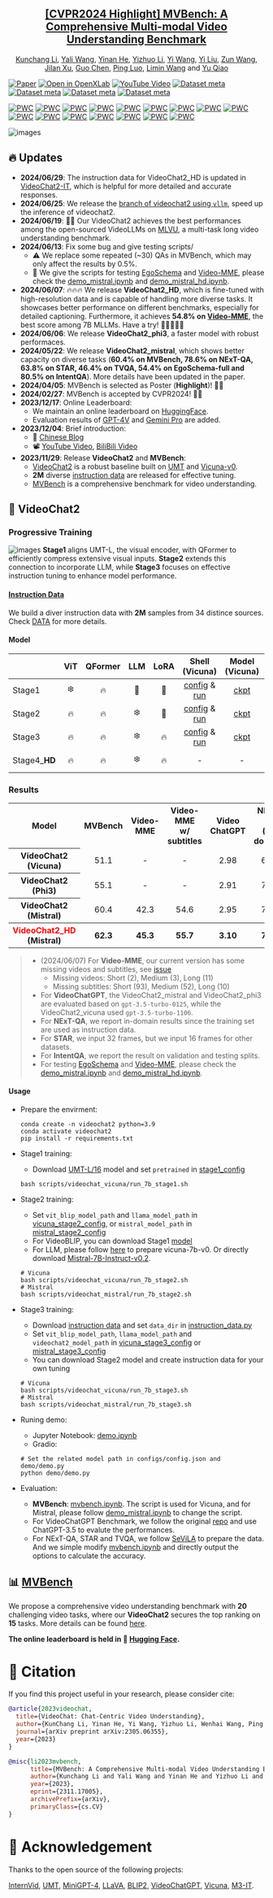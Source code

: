 <div align="center">

<h2><a href="https://arxiv.org/abs/2311.17005">[CVPR2024 Highlight] MVBench: A Comprehensive Multi-modal Video Understanding Benchmark</a></h2>

[Kunchang Li](https://scholar.google.com/citations?user=D4tLSbsAAAAJ), [Yali Wang](https://scholar.google.com/citations?user=hD948dkAAAAJ), [Yinan He](https://dblp.org/pid/93/7763.html), [Yizhuo Li](https://scholar.google.com/citations?user=pyBSGjgAAAAJ), [Yi Wang](https://scholar.google.com.hk/citations?hl=zh-CN&user=Xm2M8UwAAAAJ), [Yi Liu](https://scholar.google.com/citations?user=gGPehK4AAAAJ), [Zun Wang](https://scholar.google.com/citations?hl=zh-CN&user=G-jPT9MAAAAJ), [Jilan Xu](https://scholar.google.com/citations?user=mf2U64IAAAAJ&hl=en&oi=ao), [Guo Chen](https://chenguo.netlify.app/), [Ping Luo](https://scholar.google.com.hk/citations?user=aXdjxb4AAAAJ), [Limin Wang](https://scholar.google.com/citations?user=HEuN8PcAAAAJ) and [Yu Qiao](https://scholar.google.com/citations?user=gFtI-8QAAAAJ&hl)

</div>

[![Paper](https://img.shields.io/badge/cs.CV-2311.17005-b31b1b?logo=arxiv&logoColor=red)](https://arxiv.org/abs/2311.17005)
[![Open in OpenXLab](https://cdn-static.openxlab.org.cn/app-center/openxlab_app.svg)](https://openxlab.org.cn/apps/detail/yinanhe/VideoChat2)
[![YouTube Video](https://img.shields.io/badge/YouTube-Video-red)](https://www.youtube.com/watch?v=OMXlbt7A2OU)
[![Dataset meta](https://img.shields.io/badge/%F0%9F%A4%97%20Dataset-VideoChat2%20IT-blue)](https://huggingface.co/datasets/OpenGVLab/VideoChat2-IT) 
[![Dataset meta](https://img.shields.io/badge/%F0%9F%A4%97%20Dataset-MVBench-blue)](https://huggingface.co/datasets/OpenGVLab/MVBench) 
[![Dataset meta](https://img.shields.io/badge/%F0%9F%A4%97%20Space-VideoChat2-yellow)](https://huggingface.co/spaces/OpenGVLab/VideoChat2) 
[![Dataset meta](https://img.shields.io/badge/%F0%9F%A4%97%20Leaderboard-MVBench-blue)](https://huggingface.co/spaces/OpenGVLab/MVBench_Leaderboard) 


	
[![PWC](https://img.shields.io/endpoint.svg?url=https://paperswithcode.com/badge/mvbench-a-comprehensive-multi-modal-video/video-question-answering-on-intentqa)](https://paperswithcode.com/sota/video-question-answering-on-intentqa?p=mvbench-a-comprehensive-multi-modal-video)
[![PWC](https://img.shields.io/endpoint.svg?url=https://paperswithcode.com/badge/mvbench-a-comprehensive-multi-modal-video/zero-shot-video-question-answer-on-egoschema-1)](https://paperswithcode.com/sota/zero-shot-video-question-answer-on-egoschema-1?p=mvbench-a-comprehensive-multi-modal-video)
[![PWC](https://img.shields.io/endpoint.svg?url=https://paperswithcode.com/badge/mvbench-a-comprehensive-multi-modal-video/zero-shot-video-question-answer-on-egoschema)](https://paperswithcode.com/sota/zero-shot-video-question-answer-on-egoschema?p=mvbench-a-comprehensive-multi-modal-video)
[![PWC](https://img.shields.io/endpoint.svg?url=https://paperswithcode.com/badge/mvbench-a-comprehensive-multi-modal-video/video-question-answering-on-next-qa)](https://paperswithcode.com/sota/video-question-answering-on-next-qa?p=mvbench-a-comprehensive-multi-modal-video)
[![PWC](https://img.shields.io/endpoint.svg?url=https://paperswithcode.com/badge/mvbench-a-comprehensive-multi-modal-video/video-question-answering-on-activitynet-qa)](https://paperswithcode.com/sota/video-question-answering-on-activitynet-qa?p=mvbench-a-comprehensive-multi-modal-video)
[![PWC](https://img.shields.io/endpoint.svg?url=https://paperswithcode.com/badge/mvbench-a-comprehensive-multi-modal-video/zeroshot-video-question-answer-on-msrvtt-qa)](https://paperswithcode.com/sota/zeroshot-video-question-answer-on-msrvtt-qa?p=mvbench-a-comprehensive-multi-modal-video)
[![PWC](https://img.shields.io/endpoint.svg?url=https://paperswithcode.com/badge/mvbench-a-comprehensive-multi-modal-video/zeroshot-video-question-answer-on-msvd-qa)](https://paperswithcode.com/sota/zeroshot-video-question-answer-on-msvd-qa?p=mvbench-a-comprehensive-multi-modal-video)
[![PWC](https://img.shields.io/endpoint.svg?url=https://paperswithcode.com/badge/mvbench-a-comprehensive-multi-modal-video/zero-shot-video-question-answer-on-next-qa)](https://paperswithcode.com/sota/zero-shot-video-question-answer-on-next-qa?p=mvbench-a-comprehensive-multi-modal-video)
[![PWC](https://img.shields.io/endpoint.svg?url=https://paperswithcode.com/badge/mvbench-a-comprehensive-multi-modal-video/zero-shot-video-question-answer-on-star-1)](https://paperswithcode.com/sota/zero-shot-video-question-answer-on-star-1?p=mvbench-a-comprehensive-multi-modal-video)
[![PWC](https://img.shields.io/endpoint.svg?url=https://paperswithcode.com/badge/mvbench-a-comprehensive-multi-modal-video/zero-shot-video-question-answer-on-tvqa)](https://paperswithcode.com/sota/zero-shot-video-question-answer-on-tvqa?p=mvbench-a-comprehensive-multi-modal-video)
[![PWC](https://img.shields.io/endpoint.svg?url=https://paperswithcode.com/badge/mvbench-a-comprehensive-multi-modal-video/video-based-generative-performance)](https://paperswithcode.com/sota/video-based-generative-performance?p=mvbench-a-comprehensive-multi-modal-video)
[![PWC](https://img.shields.io/endpoint.svg?url=https://paperswithcode.com/badge/mvbench-a-comprehensive-multi-modal-video/video-based-generative-performance-2)](https://paperswithcode.com/sota/video-based-generative-performance-2?p=mvbench-a-comprehensive-multi-modal-video)
[![PWC](https://img.shields.io/endpoint.svg?url=https://paperswithcode.com/badge/mvbench-a-comprehensive-multi-modal-video/video-based-generative-performance-3)](https://paperswithcode.com/sota/video-based-generative-performance-3?p=mvbench-a-comprehensive-multi-modal-video)
[![PWC](https://img.shields.io/endpoint.svg?url=https://paperswithcode.com/badge/mvbench-a-comprehensive-multi-modal-video/video-based-generative-performance-1)](https://paperswithcode.com/sota/video-based-generative-performance-1?p=mvbench-a-comprehensive-multi-modal-video)
[![PWC](https://img.shields.io/endpoint.svg?url=https://paperswithcode.com/badge/mvbench-a-comprehensive-multi-modal-video/video-based-generative-performance-5)](https://paperswithcode.com/sota/video-based-generative-performance-5?p=mvbench-a-comprehensive-multi-modal-video)
[![PWC](https://img.shields.io/endpoint.svg?url=https://paperswithcode.com/badge/mvbench-a-comprehensive-multi-modal-video/video-based-generative-performance-4)](https://paperswithcode.com/sota/video-based-generative-performance-4?p=mvbench-a-comprehensive-multi-modal-video)

![images](./assert/mvbench_poster.jpg)

## :fire: Updates
- **2024/06/29**: The instruction data for VideoChat2_HD is updated in [VideoChat2-IT](https://huggingface.co/datasets/OpenGVLab/VideoChat2-IT), which is helpful for more detailed and accurate responses.
- **2024/06/25**: We release the [branch of videochat2 using `vllm`](https://github.com/OpenGVLab/Ask-Anything/tree/vllm), speed up the inference of videochat2.
- **2024/06/19**: 🎉🎉 Our VideoChat2 achieves the best performances among the open-sourced VideoLLMs on [MLVU](https://github.com/JUNJIE99/MLVU), a multi-task long video understanding benchmark.
- **2024/06/13**: Fix some bug and give testing scripts/
    - :warning: We replace some repeated  (~30) QAs in MVBench, which may only affect the results by 0.5%.
    - :loudspeaker: We give the scripts for testing [EgoSchema](https://github.com/egoschema/EgoSchema/tree/main) and [Video-MME](https://github.com/BradyFU/Video-MME/tree/main), please check the [demo_mistral.ipynb](./demo/demo_mistral.ipynb) and [demo_mistral_hd.ipynb](./demo/demo_mistral_hd.ipynb).
- **2024/06/07**: :fire::fire::fire: We release **VideoChat2_HD**, which is fine-tuned with high-resolution data and is capable of handling more diverse tasks. It showcases better performance on different benchmarks, especially for detailed captioning. Furthermore, it achieves **54.8% on [Video-MME](https://github.com/BradyFU/Video-MME/tree/main)**, the best score among 7B MLLMs. Have a try! 🏃🏻‍♀️🏃🏻
- **2024/06/06**: We release **VideoChat2_phi3**, a faster model with robust performaces. 
- **2024/05/22**: We release **VideoChat2_mistral**, which shows better capacity on diverse tasks (**60.4% on MVBench, 78.6% on NExT-QA, 63.8% on STAR, 46.4% on TVQA, 54.4% on EgoSchema-full and 80.5% on IntentQA**). More details have been updated in the paper. 
- **2024/04/05**: MVBench is selected as Poster (**Highlight**)! 🎉🎉
- **2024/02/27**: MVBench is accepted by CVPR2024! 🎉🎉
- **2023/12/17**: Online Leaderboard:
    - We maintain an online leaderboard on [HuggingFace](https://huggingface.co/spaces/OpenGVLab/MVBench_Leaderboard).
    - Evaluation results of [GPT-4V](https://openai.com/gpt-4) and [Gemini Pro](https://deepmind.google/technologies/gemini/#introduction) are added.
- **2023/12/04**: Brief introduction:
    - :page_with_curl: [Chinese Blog](https://zhuanlan.zhihu.com/p/669658267)
    - :film_projector: [YouTube Video](https://www.youtube.com/watch?v=OMXlbt7A2OU&t=6s), [BiliBili Video](https://www.bilibili.com/video/BV1Qc411Q7Ud/)
- **2023/11/29**: Release **VideoChat2** and **MVBench**:
    - [VideoChat2](https://arxiv.org/abs/2311.17005) is a robust baseline built on [UMT](https://github.com/OpenGVLab/unmasked_teacher) and [Vicuna-v0](https://github.com/lm-sys/FastChat/blob/main/docs/vicuna_weights_version.md).
    - **2M** diverse [instruction data](./DATA.md) are released for effective tuning.
    - [MVBench](./MVBENCH.md) is a comprehensive benchmark for video understanding.



## :parrot: VideoChat2

### Progressive Training

![images](./assert/training.png)
**Stage1** aligns UMT-L, the visual encoder, with QFormer to efficiently compress extensive visual inputs. **Stage2** extends this connection to incorporate LLM, while **Stage3** focuses on effective instruction tuning to enhance model performance.

#### [Instruction Data](./DATA.md)

We build a diver instruction data with **2M** samples from 34 distince sources. Check [DATA](./DATA.md) for more details.

#### Model

|        | ViT | QFormer | LLM | LoRA | Shell (Vicuna) | Model (Vicuna) | Shell (Mistral) | Model (Mistral) | Shell (Phi3) | Model (Phi3) |
|--------|:-------:|:------:|:------:|:------:|:------:|:------:| :------:| :------:| :------:| :------:|
| Stage1 | :snowflake: | :fire: | :no_entry_sign: | :no_entry_sign: | [config](./scripts/videochat_vicuna/config_7b_stage1.py) & [run]((./scripts/videochat_vicuna/run_7b_stage1.sh)) | [ckpt](https://huggingface.co/OpenGVLab/videochat/resolve/main/umt_l16_qformer.pth) | SAME | SAME | SAME | SAME |
| Stage2 | :fire: | :fire: | :snowflake: | :no_entry_sign: | [config](./scripts/videochat_vicuna/config_7b_stage2.py) & [run]((./scripts/videochat_vicuna/run_7b_stage2.sh)) | [ckpt](https://pjlab-gvm-data.oss-cn-shanghai.aliyuncs.com/videochat2/videochat2_7b_stage2.pth) | [config](./scripts/videochat_mistral/config_7b_stage2.py) & [run]((./scripts/videochat_mistral/run_7b_stage2.sh)) | :hugs:[ckpt](https://huggingface.co/OpenGVLab/VideoChat2_stage2_Mistral_7B) | [config](./scripts/videochat_phi/config_7b_stage2.py) & [run]((./scripts/videochat_phi/run_7b_stage2.sh)) | :hugs:[ckpt](https://huggingface.co/OpenGVLab/VideoChat2_stage2_Phi3) |
| Stage3 | :fire: | :fire: | :snowflake:| :fire: | [config](./scripts/videochat_vicuna/config_7b_stage3.py) & [run](./scripts/videochat_vicuna/run_7b_stage3.sh) | [ckpt](https://pjlab-gvm-data.oss-cn-shanghai.aliyuncs.com/videochat2/videochat2_7b_stage3.pth) | [config](./scripts/videochat_mistral/config_7b_stage3.py) & [run](./scripts/videochat_mistral/run_7b_stage3.sh) | :hugs:[ckpt](https://huggingface.co/OpenGVLab/VideoChat2_stage3_Mistral_7B) | [config](./scripts/videochat_phi/config_7b_stage3.py) & [run]((./scripts/videochat_phi/run_7b_stage3.sh)) | :hugs:[ckpt](https://huggingface.co/OpenGVLab/VideoChat2_stage3_Phi3) |
| Stage4_**HD** | :fire: | :fire: | :snowflake:| :fire: | - | - | [config](./scripts/videochat_mistral/config_7b_stage4.py) & [run](./scripts/videochat_mistral/run_7b_hd_stage4.sh) | :hugs:[ckpt](https://huggingface.co/OpenGVLab/VideoChat2_HD_stage4_Mistral_7B) | - | - |

### Results

<div align="left">
<table width="100%">
    <tr align="center">
        <th>Model</th>
        <th>MVBench</th>
        <th>Video-MME</th>
        <th>Video-MME<br>w/ subtitles</th>
        <th>Video<br>ChatGPT</th>
        <th>NExT-QA<br>(in-domain)</th>
        <th>STAR<br>(zero-shot)</th>
        <th>TVQA<br>(zero-shot)</th>
        <th>EgoSchema<br>(full)</th>
        <th>EgoSchema<br>(subset)</th>
        <th>IntentQA<br>(in-domain Val)</th>
        <th>IntentQA<br>(in-domain Test)</th>
    </tr>
    <tr align="center">
        <th>VideoChat2<br>(Vicuna)</th>
        <td>51.1</td>
        <td>-</td>
        <td>-</td>
        <td>2.98</td>
        <td>68.6</td>
        <td>59.0</td>
        <td>40.6</td>
        <td>-</td>
        <td>-</td>
        <td>-</td>
        <td>-</td>
    </tr>
    <tr align="center">
        <th>VideoChat2<br>(Phi3)</th>
        <td>55.1</td>
        <td>-</td>
        <td>-</td>
        <td>2.91</td>
        <td>73.1</td>
        <td>63.3</td>
        <td>40.1</td>
        <th>56.7</th>
        <td>59.8</td>
        <td>69.0</td>
        <td>71.6</td>
    </tr>
    <tr align="center">
        <th>VideoChat2<br>(Mistral)</th>
        <td>60.4</td>
        <td>42.3</td>
        <td>54.6</td>
        <td>2.95</td>
        <td>78.6</td>
        <td>63.8</td>
        <td>46.4</td>
        <td>54.4</td>
        <td>63.6</td>
        <td>80.5</td>
        <td>81.9</td>
    </tr>
    <tr align="center">
        <th><span style="color: #ff0000;">VideoChat2_HD</span><br>(Mistral)</th>
        <th>62.3</th>
        <th>45.3</th>
        <th>55.7</th>
        <th>3.10</td>
        <th>79.5</th>
        <th>63.9</th>
        <th>50.6</th>
        <td>55.8</td>
        <th>65.6</th>
        <th>81.1</th>
        <th>83.4</th>
    </tr>
</table>
</div>

> - (2024/06/07) For **Video-MME**, our current version has some missing videos and subtitles, see [issue](https://github.com/BradyFU/Video-MME/issues/7)
>   - Missing videos: Short (2), Medium (3), Long (11)
>   - Missing subtitles: Short (93), Medium (52), Long (10)
> - For **VideoChatGPT**, the VideoChat2_mistral and VideoChat2_phi3 are evaluated based on `gpt-3.5-turbo-0125`, while the VideoChat2_vicuna used `gpt-3.5-turbo-1106`.
> - For **NExT-QA**, we report in-domain results since the training set are used as instruction data.
> - For **STAR**, we input 32 frames, but we input 16 frames for other datasets.
> - For **IntentQA**, we report the result on validation and testing splits.
> - For testing [EgoSchema](https://github.com/egoschema/EgoSchema/tree/main) and [Video-MME](https://github.com/BradyFU/Video-MME/tree/main), please check the [demo_mistral.ipynb](./demo/demo_mistral.ipynb) and [demo_mistral_hd.ipynb](./demo/demo_mistral_hd.ipynb).


#### Usage
- Prepare the envirment:
    ```shell
    conda create -n videochat2 python=3.9
    conda activate videochat2
    pip install -r requirements.txt
    ```
- Stage1 training:
    - Download [UMT-L/16](https://pjlab-gvm-data.oss-cn-shanghai.aliyuncs.com/videochat2/l16_25m.pth) model and set `pretrained` in [stage1_config](/mnt/petrelfs/likunchang/code/mvchat/scripts/config_7b_stage1.py)
    ```shell
    bash scripts/videochat_vicuna/run_7b_stage1.sh
    ```
- Stage2 training:
    - Set `vit_blip_model_path` and `llama_model_path` in [vicuna_stage2_config](scripts/videochat_vicuna/config_7b_stage2.py), or `mistral_model_path` in [mistral_stage2_config](scripts/videochat_mistral/config_7b_stage2.py)
    - For VideoBLIP, you can download Stage1 [model](https://pjlab-gvm-data.oss-cn-shanghai.aliyuncs.com/videochat2/umt_l16_qformer.pth)
    - For LLM, please follow [here](https://github.com/OpenGVLab/Ask-Anything/tree/main/video_chat#running-usage) to prepare vicuna-7b-v0. Or directly download [Mistral-7B-Instruct-v0.2](https://huggingface.co/mistralai/Mistral-7B-Instruct-v0.2).
    ```shell
    # Vicuna
    bash scripts/videochat_vicuna/run_7b_stage2.sh
    # Mistral
    bash scripts/videochat_mistral/run_7b_stage2.sh
    ```
- Stage3 training:
    - Download [instruction data](./DATA.md) and set `data_dir` in [instruction_data.py](configs/instruction_data.py)
    - Set `vit_blip_model_path`, `llama_model_path` and `videochat2_model_path` in [vicuna_stage3_config](scripts/videochat_vicuna/config_7b_stage3.py) or [mistral_stage3_config](scripts/videochat_mistral/config_7b_stage3.py)
    - You can download Stage2 model and create instruction data for your own tuning
    ```shell
    # Vicuna
    bash scripts/videochat_vicuna/run_7b_stage3.sh
    # Mistral
    bash scripts/videochat_mistral/run_7b_stage3.sh
    ```

- Runing demo:
    - Jupyter Notebook: [demo.ipynb](demo/demo.ipynb)
    - Gradio:
    ```shell
    # Set the related model path in configs/config.json and demo/demo.py
    python demo/demo.py
    ```

- Evaluation:
    - **MVBench**: [mvbench.ipynb](mvbench.ipynb). The script is used for Vicuna, and for Mistral, please follow [demo_mistral.ipynb](demo/demo_mistral.ipynb) to change the script.
    - For VideoChatGPT Benchmark, we follow the original [repo](https://github.com/mbzuai-oryx/Video-ChatGPT/tree/main/quantitative_evaluation) and use ChatGPT-3.5 to evalute the performances.
    - For NExT-QA, STAR and TVQA, we follow [SeViLA](https://github.com/Yui010206/SeViLA/blob/main/sevila_data/Data%20Preprocess.ipynb) to prepare the data. And we simple modify [mvbench.ipynb](mvbench.ipynb) and directly output the options to calculate the accuracy.

## :bar_chart: [MVBench](./MVBENCH.md)

We propose a comprehensive video understanding benchmark with **20** challenging video tasks, where our **VideoChat2** secures the top ranking on **15** tasks. More details can be found [here](./MVBENCH.md).

**The online leaderboard is held in :hugs: [Hugging Face](https://huggingface.co/spaces/OpenGVLab/MVBench_Leaderboard).**


# :page_facing_up: Citation

If you find this project useful in your research, please consider cite:
```BibTeX
@article{2023videochat,
  title={VideoChat: Chat-Centric Video Understanding},
  author={KunChang Li, Yinan He, Yi Wang, Yizhuo Li, Wenhai Wang, Ping Luo, Yali Wang, Limin Wang, and Yu Qiao},
  journal={arXiv preprint arXiv:2305.06355},
  year={2023}
}

@misc{li2023mvbench,
      title={MVBench: A Comprehensive Multi-modal Video Understanding Benchmark}, 
      author={Kunchang Li and Yali Wang and Yinan He and Yizhuo Li and Yi Wang and Yi Liu and Zun Wang and Jilan Xu and Guo Chen and Ping Luo and Limin Wang and Yu Qiao},
      year={2023},
      eprint={2311.17005},
      archivePrefix={arXiv},
      primaryClass={cs.CV}
}
```

# :dizzy: Acknowledgement

Thanks to the open source of the following projects:

[InternVid](https://github.com/OpenGVLab/InternVideo), [UMT](https://github.com/OpenGVLab/unmasked_teacher), [MiniGPT-4](https://github.com/Vision-CAIR/MiniGPT-4), [LLaVA](https://github.com/haotian-liu/LLaVA), [BLIP2](https://huggingface.co/docs/transformers/main/model_doc/blip-2), [VideoChatGPT](https://github.com/mbzuai-oryx/Video-ChatGPT/tree/main), [Vicuna](https://github.com/lm-sys/FastChat/tree/main), [M3-IT](https://m3-it.github.io/).

